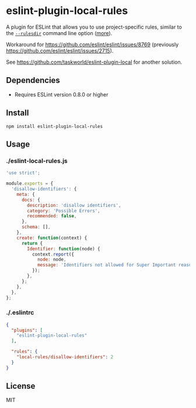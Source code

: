 # eslint-plugin-local-rules
A plugin for ESLint that allows you to use project-specific rules, similar to the [`--rulesdir`](http://eslint.org/docs/user-guide/command-line-interface#--rulesdir) command line option ([more](http://eslint.org/docs/developer-guide/working-with-rules#runtime-rules)).

Workaround for https://github.com/eslint/eslint/issues/8769 (previously https://github.com/eslint/eslint/issues/2715).

See https://github.com/taskworld/eslint-plugin-local for another solution.


## Dependencies

* Requires ESLint version 0.8.0 or higher


## Install

```
npm install eslint-plugin-local-rules
```


## Usage

### ./eslint-local-rules.js

```javascript
'use strict';

module.exports = {
  'disallow-identifiers': {
    meta: {
      docs: {
        description: 'disallow identifiers',
        category: 'Possible Errors',
        recommended: false,
      },
      schema: [],
    },
    create: function(context) {
      return {
        Identifier: function(node) {
          context.report({
            node: node,
            message: 'Identifiers not allowed for Super Important reasons.',
          });
        },
      };
    },
  },
};
```

### ./.eslintrc

```json
{
  "plugins": [
    "eslint-plugin-local-rules"
  ],

  "rules": {
    "local-rules/disallow-identifiers": 2
  }
}
```


## License

MIT
